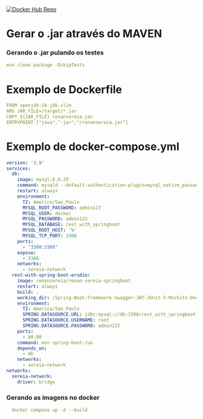 [![Docker Hub Repo](https://img.shields.io/docker/pulls/DOCKER_HUB_USERNAME/RESPOSITORY_NAME.svg)](https://hub.docker.com/repository/docker/renansereia/renan-sereia-springboot/general)
# Gerar o .jar através do **MAVEN**
### Gerando o .jar pulando os testes
``` yaml
mvn clean package -DskipTests

```

# Exemplo de  **Dockerfile**
``` yaml
FROM openjdk:18-jdk-slim  
ARG JAR_FILE=/target/*.jar  
COPY ${JAR_FILE} renansereia.jar  
ENTRYPOINT ["java","-jar","/renansereia.jar"]  
``` 

# Exemplo de **docker-compose.yml**  
``` yaml
version: '3.9'
services:
  db:
    image: mysql:8.0.29
    command: mysqld --default-authentication-plugin=mysql_native_password
    restart: always
    environment:
      TZ: America/Sao_Paulo
      MYSQL_ROOT_PASSWORD: admin123
      MYSQL_USER: docker
      MYSQL_PASSWORD: admin123
      MYSQL_DATABASE: rest_with_springboot
      MYSQL_ROOT_HOST: '%'
      MYSQL_TCP_PORT: 3308
    ports:
      - "3308:3308"
    expose:
      - 3308
    networks:
      - sereia-network
  rest-with-spring-boot-erudio:
    image: renansereia/renan-sereia-springboot
    restart: always
    build: .
    working_dir: /Spring-Boot-framework-Swagger-JWT-JUnit-5-Mockito-Docker
    environment:
      TZ: America/Sao_Paulo
      SPRING.DATASOURCE.URL: jdbc:mysql://db:3308/rest_with_springboot?useTimezone=true&serverTimezone=UTC
      SPRING.DATASOURCE.USERNAME: root
      SPRING.DATASOURCE.PASSWORD: admin123
    ports:
      - 80:80
    command: mvn spring-boot:run
    depends_on:
      - db
    networks:
      - sereia-network
networks:
  sereia-network:
    driver: bridge
```
### Gerando as imagens no docker
```yaml
  docker compose up -d --build
```
